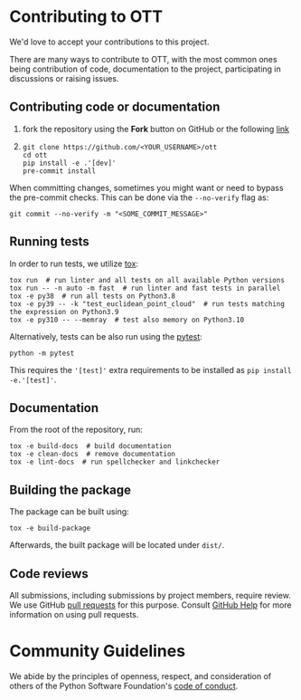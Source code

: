 # Contributing to OTT
We'd love to accept your contributions to this project.

There are many ways to contribute to OTT, with the most common ones being contribution of code, documentation
to the project, participating in discussions or raising issues.

## Contributing code or documentation
1. fork the repository using the **Fork** button on GitHub or the following
   [link](https://github.com/ott-jax/ott/fork)
2. ```shell
   git clone https://github.com/<YOUR_USERNAME>/ott
   cd ott
   pip install -e .'[dev]'
   pre-commit install
   ```

When committing changes, sometimes you might want or need to bypass the pre-commit checks. This can be
done via the ``--no-verify`` flag as:
```shell
git commit --no-verify -m "<SOME_COMMIT_MESSAGE>"
```

## Running tests
In order to run tests, we utilize [tox](https://tox.wiki/):
```shell
tox run  # run linter and all tests on all available Python versions
tox run -- -n auto -m fast  # run linter and fast tests in parallel
tox -e py38  # run all tests on Python3.8
tox -e py39 -- -k "test_euclidean_point_cloud"  # run tests matching the expression on Python3.9
tox -e py310 -- --memray  # test also memory on Python3.10
```
Alternatively, tests can be also run using the [pytest](https://docs.pytest.org/):
```shell
python -m pytest
```
This requires the ``'[test]'`` extra requirements to be installed as ``pip install -e.'[test]'``.

## Documentation
From the root of the repository, run:
```shell
tox -e build-docs  # build documentation
tox -e clean-docs  # remove documentation
tox -e lint-docs  # run spellchecker and linkchecker
```

## Building the package
The package can be built using:
```shell
tox -e build-package
```
Afterwards, the built package will be located under ``dist/``.

## Code reviews
All submissions, including submissions by project members, require review. We use GitHub
[pull requests](https://github.com/ott-jax/ott/pulls) for this purpose. Consult
[GitHub Help](https://help.github.com/articles/about-pull-requests/) for more information on using pull requests.

# Community Guidelines
We abide by the principles of openness, respect, and consideration of others of the Python Software Foundation's
[code of conduct](https://www.python.org/psf/codeofconduct/).
